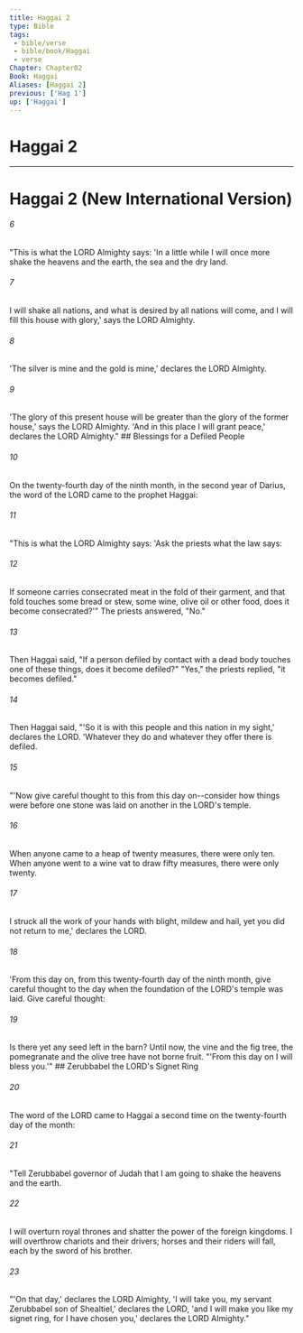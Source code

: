 ```yaml
---
title: Haggai 2
type: Bible
tags:
 - bible/verse
 - bible/book/Haggai
 - verse
Chapter: Chapter02
Book: Haggai
Aliases: [Haggai 2]
previous: ['Hag 1']
up: ['Haggai']
---
```

# Haggai 2

***
# Haggai 2 (New International Version) 

###### 6 
"This is what the LORD Almighty says: 'In a little while I will once more shake the heavens and the earth, the sea and the dry land. 

###### 7 
I will shake all nations, and what is desired by all nations will come, and I will fill this house with glory,' says the LORD Almighty. 

###### 8 
'The silver is mine and the gold is mine,' declares the LORD Almighty. 

###### 9 
'The glory of this present house will be greater than the glory of the former house,' says the LORD Almighty. 'And in this place I will grant peace,' declares the LORD Almighty." ## Blessings for a Defiled People 

###### 10 
On the twenty-fourth day of the ninth month, in the second year of Darius, the word of the LORD came to the prophet Haggai: 

###### 11 
"This is what the LORD Almighty says: 'Ask the priests what the law says: 

###### 12 
If someone carries consecrated meat in the fold of their garment, and that fold touches some bread or stew, some wine, olive oil or other food, does it become consecrated?'" The priests answered, "No." 

###### 13 
Then Haggai said, "If a person defiled by contact with a dead body touches one of these things, does it become defiled?" "Yes," the priests replied, "it becomes defiled." 

###### 14 
Then Haggai said, "'So it is with this people and this nation in my sight,' declares the LORD. 'Whatever they do and whatever they offer there is defiled. 

###### 15 
"'Now give careful thought to this from this day on--consider how things were before one stone was laid on another in the LORD's temple. 

###### 16 
When anyone came to a heap of twenty measures, there were only ten. When anyone went to a wine vat to draw fifty measures, there were only twenty. 

###### 17 
I struck all the work of your hands with blight, mildew and hail, yet you did not return to me,' declares the LORD. 

###### 18 
'From this day on, from this twenty-fourth day of the ninth month, give careful thought to the day when the foundation of the LORD's temple was laid. Give careful thought: 

###### 19 
Is there yet any seed left in the barn? Until now, the vine and the fig tree, the pomegranate and the olive tree have not borne fruit. "'From this day on I will bless you.'" ## Zerubbabel the LORD's Signet Ring 

###### 20 
The word of the LORD came to Haggai a second time on the twenty-fourth day of the month: 

###### 21 
"Tell Zerubbabel governor of Judah that I am going to shake the heavens and the earth. 

###### 22 
I will overturn royal thrones and shatter the power of the foreign kingdoms. I will overthrow chariots and their drivers; horses and their riders will fall, each by the sword of his brother. 

###### 23 
"'On that day,' declares the LORD Almighty, 'I will take you, my servant Zerubbabel son of Shealtiel,' declares the LORD, 'and I will make you like my signet ring, for I have chosen you,' declares the LORD Almighty." 
